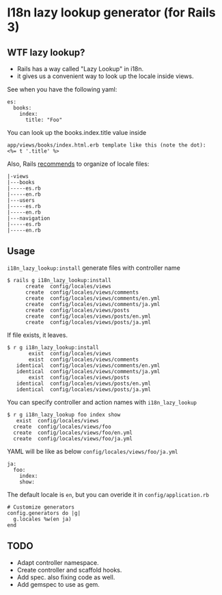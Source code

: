 # I18n lazy lookup generator (for Rails 3)

## WTF lazy lookup?

+ Rails has a way called "Lazy Lookup" in i18n.
+ it gives us a convenient way to look up the locale inside views.

See when you have the following yaml:

    es:
      books:
        index:
          title: "Foo"

You can look up the books.index.title value inside

    app/views/books/index.html.erb template like this (note the dot):
    <%= t '.title' %>

Also, Rails [recommends](http://guides.rubyonrails.org/i18n.html#organization-of-locale-files) to organize of locale files:

    |-views
    |---books
    |-----es.rb
    |-----en.rb
    |---users
    |-----es.rb
    |-----en.rb
    |---navigation
    |-----es.rb
    |-----en.rb

## Usage

`i18n_lazy_lookup:install` generate files with controller name

    $ rails g i18n_lazy_lookup:install
          create  config/locales/views
          create  config/locales/views/comments
          create  config/locales/views/comments/en.yml
          create  config/locales/views/comments/ja.yml
          create  config/locales/views/posts
          create  config/locales/views/posts/en.yml
          create  config/locales/views/posts/ja.yml

If file exists, it leaves.

    $ r g i18n_lazy_lookup:install
           exist  config/locales/views
           exist  config/locales/views/comments
       identical  config/locales/views/comments/en.yml
       identical  config/locales/views/comments/ja.yml
           exist  config/locales/views/posts
       identical  config/locales/views/posts/en.yml
       identical  config/locales/views/posts/ja.yml

You can specify controller and action names with `i18n_lazy_lookup`

    $ r g i18n_lazy_lookup foo index show
       exist  config/locales/views
      create  config/locales/views/foo
      create  config/locales/views/foo/en.yml
      create  config/locales/views/foo/ja.yml

YAML will be like as below `config/locales/views/foo/ja.yml`

    ja:
      foo:
        index:
        show:

The default locale is `en`, but you can overide it in `config/application.rb`

    # Customize generators
    config.generators do |g|
      g.locales %w(en ja)
    end

## TODO

+ Adapt controller namespace.
+ Create controller and scaffold hooks.
+ Add spec. also fixing code as well.
+ Add gemspec to use as gem.
